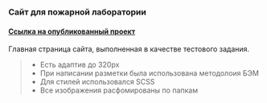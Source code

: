 ### Сайт для пожарной лаборатории
#### [Ссылка на опубликованный проект](https://d-sapockij.github.io/Test-task-site/)

Главная страница сайта, выполненная в качестве тестового задания.

> - Есть адаптив до 320px
> - При написании разметки была использована методолоия БЭМ
> - Для стилей использовался SCSS
> - Все изображения расфомированы по папкам
